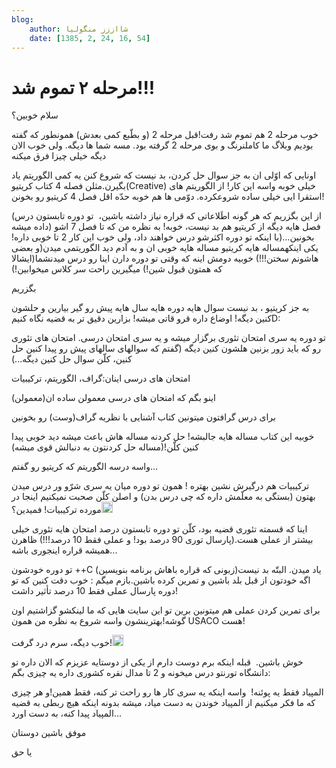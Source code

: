 ```yaml
---
blog:
    author: شااززز منگولیا
    date: [1385, 2, 24, 16, 54]
---
```

# مرحله ۲ تموم شد!!!

<div class="cnt">
<p></p>سلام خوبین؟<p></p><p>خوب مرحله 2 هم تموم شد رفت!قبل مرحله 2 (و بطّبع کمی بعدش) همونطور که گفته بودیم وبلاگ ما کاملنرنگ و بوی مرحله 2 گرفته بود. مسه شما ها دیگه. ولی خوب الان دیگه خیلی چیزا فرق میکنه</p>
<p>اونایی که اوّلی ان به جز سوال حل کردن، بد نیست که شروع کنن یه کمی الگوریتم یاد بگیرن.مثلن فصله 4 کتاب کریتیو(Creative) خیلی خوبه واسه این کار! از الگوریتم های استقرا ایی خیلی ساده شروعکرده. دوّمی ها هم خوبه حدّه اقل فصل 4 کریتیو رو بخونن!</p>
<p>(از این بگزریم که هر گونه اطَلاعاتی که قراره نیاز داشته باشین،  تو دوره تابستون درس داده میشه) فصل هایه دیگه از کریتیو هم بد نیست، خوبه! به نظره من که تا فصل 7 اشو بخونین...(با اینکه تو دوره اکثرشو درس خواهند داد، ولی خوب این کار 2 تا خوبی داره! یکی اینکهمساله هایه کریتیو مساله هایه خوبی ان و به آدم دید الگوریتمی میدن(و بعضی هاشونم سختن!!!) خوبیه دومش اینه که وقتی تو دوره دارن اینا رو درس میدنشما(ایشالا که همتون قبول شین!) میگیرین راحت سر کلاس میخوابین!)</p>
<p>بگزریم</p>
<p>به جز کریتیو ، بد نیست سوال هایه دوره هایه سال هایه پیش رو گیر بیارین و حلشون کنین دیگه! اوضاع داره قرو قاتی میشه! بزارین دقیق تر به قضیه نگاه کنیمD:</p>
<p>تو دوره یه سری امتحان تئوری برگزار میشه و یه سری امتحان درسی. امتحان های تئوری رو که باید زور بزنین هلشون کنین دیگه (گفتم که سوالهای سالهای پیش رو پیدا کنین حل کنین، کلّن سوال حل کنین دیگه...)</p>
<p>امتحان های درسی اینان:گراف، الگوریتم، ترکیبیات</p>
<p>اینو بگم که امتحان های درسی معمولن ساده ان(معمولن)</p>
<p>برای درس گرافتون میتونین کتاب آشنایی با نظریه گراف(وست) رو بخونین</p>
<p>خوبیه این کتاب مساله هایه جالبشه! حل کردنه مساله هاش باعث میشه دید خوبی پیدا کنین کلّن!(مساله حل کردنتون به دنبالش قوی میشه)</p>
<p>واسه درسه الگوریتم که کریتیو رو گفتم...</p>
<p>ترکیبیات هم درگیرش نشین بهتره ! همون تو دوره میان یه سری شرّو ور درس میدن بهتون (بستگی به معلّمش داره که چی درس بدن) و اصلن کلّن صحبت نمیکنیم اینجا در مورده ترکیبیات! فمیدین؟<img height="18" src="http://blogfa.com/images/smileys/03.gif" width="18"/></p>
<p>اینا که قسمته تئوری قضیه بود، کلّن تو دوره تابستون درصد امتحان هایه تئوری خیلی بیشتر از عملی هست.(پارسال توری 90 درصد بود! و عملی فقط 10 درصد!!!) ظاهرن همیشه قراره اینجوری باشه...</p>
<p>تو دوره خودشون ++C (زبونی که قراره باهاش برنامه بنویسین)یاد میدن. البتّه بد نیست اگه خودتون از قبل بلد باشین و تمرین کرده باشین.بازم میگم : خوب دقت کنین که تو دوره پارسال عملی فقط 10 درصد تأثیر داشت!</p>
<p>برای تمرین کردن عملی هم میتونین برین تو این سایت هایی که ما لینکشو گزاشتیم اون گوشه!بهترینشون واسه شروع به نظره من همون USACO هست!</p>
<p>خوب دیگه، سرم درد گرفت!<img height="18" src="http://blogfa.com/images/smileys/03.gif" width="18"/></p>
<p>خوش باشین.  قبله اینکه برم دوست دارم از یکی از دوستایه عزیزم که الان داره تو دانشگاه تورنتو درس میخونه و 2 تا مدال نقره کشوری داره یه چیزی بگم:</p>
<p>المپیاد فقط یه پوئنه!  واسه اینکه یه سری کار ها رو راحت تر کنه، فقط همین!و هر چیزی که ما فکر میکنیم از المپیاد خوندن به دست میاد، میشه بدونه اینکه هیچ ربطی به قضیه المپیاد پیدا کنه، به دست اورد...</p>
<p>موفق باشین دوستان</p>
<p>یا حق</p>
</div>
